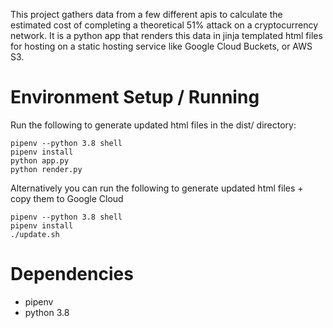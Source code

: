 This project gathers data from a few different apis to calculate the estimated
cost of completing a theoretical 51% attack on a cryptocurrency network. It is
a python app that renders this data in jinja templated html files for hosting
on a static hosting service like Google Cloud Buckets, or AWS S3.

# Environment Setup / Running

Run the following to generate updated html files in the dist/ directory:

```
pipenv --python 3.8 shell
pipenv install
python app.py
python render.py
```

Alternatively you can run the following to generate updated html files + copy
them to Google Cloud

```
pipenv --python 3.8 shell
pipenv install
./update.sh
```

# Dependencies

* pipenv
* python 3.8
